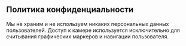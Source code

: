 ## Политика конфиденциальности

Мы не храним и не используем никаких персональных данных пользователей.
Доступ к камере используется исключительно для считывания графических маркеров и навигации пользователя.

